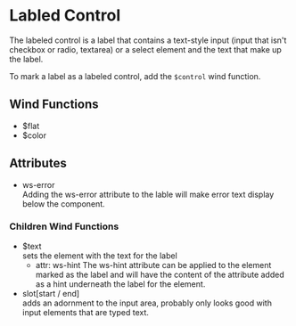 # Labled Control
The labeled control is a label that contains a text-style input (input that
isn't checkbox or radio, textarea) or a select element and the text that
make up the label.

To mark a label as a labeled control, add the `$control` wind function.

## Wind Functions
- $flat
- $color

## Attributes
- ws-error<br />
    Adding the ws-error attribute to the lable will make error text display
    below the component.

### Children Wind Functions
- $text<br />
    sets the element with the text for the label
    - attr: ws-hint
        The ws-hint attribute can be applied to the element marked as the
        label and will have the content of the attribute added as a hint
        underneath the label for the element.
- slot[start / end]<br />
    adds an adornment to the input area, probably only looks good with
    input elements that are typed text.

[component.md : ../examples/control.html :]: #
